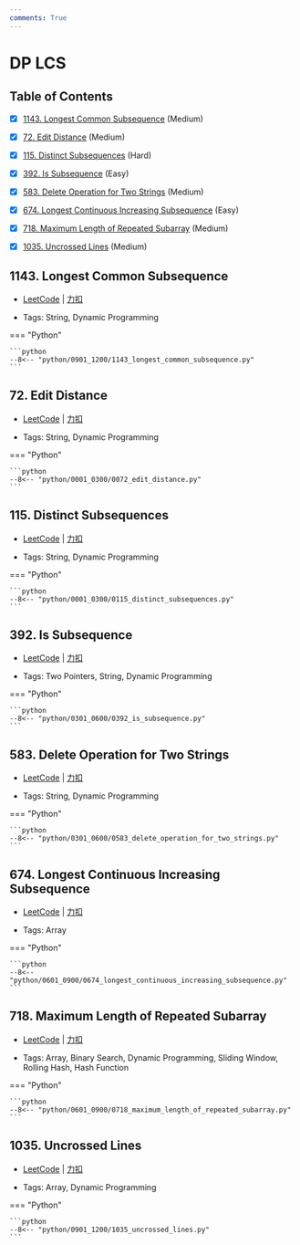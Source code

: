 ```yaml
---
comments: True
---
```


# DP LCS

## Table of Contents

- [x] [1143. Longest Common Subsequence](#1143-longest-common-subsequence) (Medium)
- [x] [72. Edit Distance](#72-edit-distance) (Medium)
- [x] [115. Distinct Subsequences](#115-distinct-subsequences) (Hard)
- [x] [392. Is Subsequence](#392-is-subsequence) (Easy)
- [x] [583. Delete Operation for Two Strings](#583-delete-operation-for-two-strings) (Medium)
- [x] [674. Longest Continuous Increasing Subsequence](#674-longest-continuous-increasing-subsequence) (Easy)
- [x] [718. Maximum Length of Repeated Subarray](#718-maximum-length-of-repeated-subarray) (Medium)
- [x] [1035. Uncrossed Lines](#1035-uncrossed-lines) (Medium)


## 1143. Longest Common Subsequence

-    [LeetCode](https://leetcode.com/problems/longest-common-subsequence/) | [力扣](https://leetcode.cn/problems/longest-common-subsequence/)

-   Tags: String, Dynamic Programming

=== "Python"

    ```python
    --8<-- "python/0901_1200/1143_longest_common_subsequence.py"
    ```



## 72. Edit Distance

-    [LeetCode](https://leetcode.com/problems/edit-distance/) | [力扣](https://leetcode.cn/problems/edit-distance/)

-   Tags: String, Dynamic Programming

=== "Python"

    ```python
    --8<-- "python/0001_0300/0072_edit_distance.py"
    ```



## 115. Distinct Subsequences

-    [LeetCode](https://leetcode.com/problems/distinct-subsequences/) | [力扣](https://leetcode.cn/problems/distinct-subsequences/)

-   Tags: String, Dynamic Programming

=== "Python"

    ```python
    --8<-- "python/0001_0300/0115_distinct_subsequences.py"
    ```



## 392. Is Subsequence

-    [LeetCode](https://leetcode.com/problems/is-subsequence/) | [力扣](https://leetcode.cn/problems/is-subsequence/)

-   Tags: Two Pointers, String, Dynamic Programming

=== "Python"

    ```python
    --8<-- "python/0301_0600/0392_is_subsequence.py"
    ```



## 583. Delete Operation for Two Strings

-    [LeetCode](https://leetcode.com/problems/delete-operation-for-two-strings/) | [力扣](https://leetcode.cn/problems/delete-operation-for-two-strings/)

-   Tags: String, Dynamic Programming

=== "Python"

    ```python
    --8<-- "python/0301_0600/0583_delete_operation_for_two_strings.py"
    ```



## 674. Longest Continuous Increasing Subsequence

-    [LeetCode](https://leetcode.com/problems/longest-continuous-increasing-subsequence/) | [力扣](https://leetcode.cn/problems/longest-continuous-increasing-subsequence/)

-   Tags: Array

=== "Python"

    ```python
    --8<-- "python/0601_0900/0674_longest_continuous_increasing_subsequence.py"
    ```



## 718. Maximum Length of Repeated Subarray

-    [LeetCode](https://leetcode.com/problems/maximum-length-of-repeated-subarray/) | [力扣](https://leetcode.cn/problems/maximum-length-of-repeated-subarray/)

-   Tags: Array, Binary Search, Dynamic Programming, Sliding Window, Rolling Hash, Hash Function

=== "Python"

    ```python
    --8<-- "python/0601_0900/0718_maximum_length_of_repeated_subarray.py"
    ```



## 1035. Uncrossed Lines

-    [LeetCode](https://leetcode.com/problems/uncrossed-lines/) | [力扣](https://leetcode.cn/problems/uncrossed-lines/)

-   Tags: Array, Dynamic Programming

=== "Python"

    ```python
    --8<-- "python/0901_1200/1035_uncrossed_lines.py"
    ```
